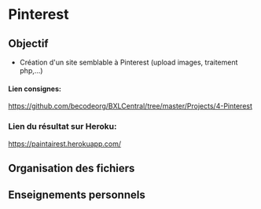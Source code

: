 # Pinterest

## Objectif
- Création d'un site semblable à Pinterest (upload images, traitement php,...)

#### Lien consignes:
https://github.com/becodeorg/BXLCentral/tree/master/Projects/4-Pinterest

### Lien du résultat sur Heroku:
https://paintairest.herokuapp.com/

## Organisation des fichiers

## Enseignements personnels